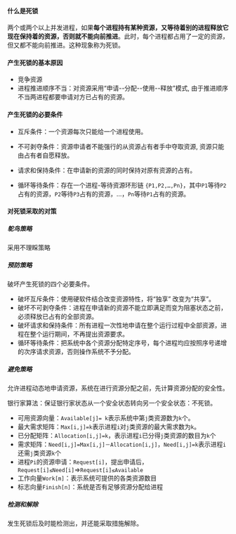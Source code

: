#### 什么是死锁

两个或两个以上并发进程，如果**每个进程持有某种资源，又等待着别的进程释放它现在保持着的资源，否则就不能向前推进**。此时，每个进程都占用了一定的资源，但又都不能向前推进。这种现象称为死锁。

#### 产生死锁的基本原因

- 竞争资源
- 进程推进顺序不当：对资源采用“申请--分配--使用--释放”模式, 由于推进顺序不当两进程都要申请对方已占有的资源。

#### 产生死锁的必要条件

- 互斥条件：一个资源每次只能给一个进程使用。

- 不可剥夺条件：资源申请者不能强行的从资源占有者手中夺取资源, 资源只能由占有者自愿释放。

- 请求和保持条件：在申请新的资源的同时保持对原有资源的占有。

- 循环等待条件：存在一个进程-等待资源环形链 `{P1,P2,…,Pn}`，其中`P1`等待`P2`占有的资源，`P2`等待`P3`占有的资源，…，`Pn`等待`P1`占有的资源。

#### 对死锁采取的对策

##### 鸵鸟策略

采用不理睬策略

##### 预防策略

破坏产生死锁的四个必要条件。

- 破坏互斥条件：使用硬软件结合改变资源特性，将“独享” 改变为“共享”。
- 破坏不可剥夺条件：进程在申请新的资源不能立即满足而变为阻塞状态之前，必须释放已占有的全部资源。
- 破坏请求和保持条件：所有进程一次性地申请在整个运行过程中全部资源，进程在整个运行期间，不再提出资源要求。
- 循环等待条件：把系统中各个资源分配特定序号，每个进程均应按照序号递增的次序请求资源，否则操作系统不予分配。

##### 避免策略

允许进程动态地申请资源，系统在进行资源分配之前，先计算资源分配的安全性。

银行家算法：保证银行家状态从一个安全状态转向另一个安全状态：不死锁。

- 可用资源向量：`Available[j]= k`表示系统中第`j`类资源数为`k`个。
- 最大需求矩阵：`Max[i,j]=k`表示进程`i`对`j`类资源的最大需求数为`k`。
- 已分配矩阵：`Allocation[i,j]=k`，表示进程`i`已分得`j`类资源的数目为`k`个
- 需求矩阵：`Need[i,j]=Max[i,j]－Allocation[i,j]`，`Need[i,j]=k`表示进程`i`还需`j`类资源`k`个
- 进程`Pi`的资源申请：`Request[i]`，提出申请后，`Request[i]≤Need[i]`=>`Request[i]≤Available`
- 工作向量`Work[m]`：表示系统可提供的各类资源数目
- 标志向量`Finish[n]`：系统是否有足够资源分配给进程

##### 检测和解除

发生死锁后及时能检测出，并还能采取措施解除。

